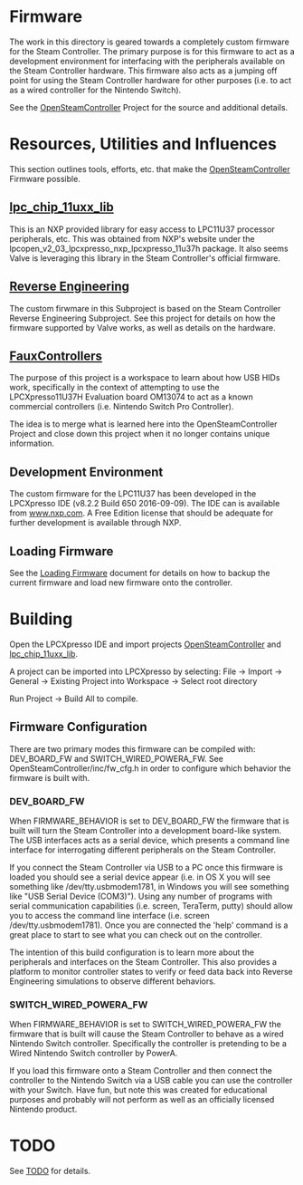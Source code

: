 # Firmware

The work in this directory is geared towards a completely custom firmware for 
 the Steam Controller. The primary purpose is for this firmware to act as a 
 development environment for interfacing with the peripherals available on the 
 Steam Controller hardware. This firmware also acts as a jumping off point for 
 using the Steam Controller hardware for other purposes (i.e. to act as a wired
 controller for the Nintendo Switch).

See the [OpenSteamController](./OpenSteamController) Project for the source and
 additional details.


# Resources, Utilities and Influences

This section outlines tools, efforts, etc. that make the [OpenSteamController](./OpenSteamController)
 Firmware possible. 

## [lpc_chip_11uxx_lib](./lpc_chip_11uxx_lib)

This is an NXP provided library for easy access to LPC11U37 processor 
 peripherals, etc. This was obtained from NXP's website under the 
 lpcopen_v2_03_lpcxpresso_nxp_lpcxpresso_11u37h package. It also seems Valve is 
 leveraging this library in the Steam Controller's official firmware. 

## [Reverse Engineering](../ReverseEngineering/)

The custom firwmare in this Subproject is based on the Steam Controller 
 Reverse Engineering Subproject. See this project for details on how the
 firmware supported by Valve works, as well as details on the hardware. 

## [FauxControllers](./WipExplorations/FauxControllers)

The purpose of this project is a workspace to learn about how USB HIDs work, 
 specifically in the context of attempting to use the LPCXpresso11U37H 
 Evaluation board OM13074 to act as a known commercial controllers (i.e.
 Nintendo Switch Pro Controller).

The idea is to merge what is learned here into the OpenSteamController Project
 and close down this project when it no longer contains unique information.

## Development Environment

The custom firmware for the LPC11U37 has been developed in the LPCXpresso IDE 
 (v8.2.2 Build 650 2016-09-09). The IDE can is available from www.nxp.com.
 A Free Edition license that should be adequate for further development is 
 available through NXP.

## Loading Firmware

See the [Loading Firmware](../LoadingFirmware.md) document for details on how
 to backup the current firmware and load new firmware onto the controller.


# Building

Open the LPCXpresso IDE and import projects [OpenSteamController](./OpenSteamController) 
 and [lpc_chip_11uxx_lib](./lpc_chip_11uxx_lib).

A project can be imported into LPCXpresso by selecting: 
 File -> Import -> General -> Existing Project into Workspace -> Select root directory

Run Project -> Build All to compile.

## Firmware Configuration

There are two primary modes this firmware can be compiled with: DEV_BOARD_FW
 and SWITCH_WIRED_POWERA_FW. See OpenSteamController/inc/fw_cfg.h in order to 
 configure which behavior the firmware is built with. 

### DEV_BOARD_FW 

When FIRMWARE_BEHAVIOR is set to DEV_BOARD_FW the firmware that is built will
 turn the Steam Controller into a development board-like system. The USB
 interfaces acts as a serial device, which presents a command line interface
 for interrogating different peripherals on the Steam Controller. 

If you connect the Steam Controller via USB to a PC once this firmware is loaded
 you should see a serial device appear (i.e. in OS X you will see something
 like /dev/tty.usbmodem1781, in Windows you will see something like "USB Serial
 Device (COM3)"). Using any number of programs with
 serial communication capabilities (i.e. screen, TeraTerm, putty) should allow
 you to access the command line interface (i.e. screen /dev/tty.usbmodem1781).
 Once you are connected the 'help' command is a great place to start to see
 what you can check out on the controller. 

The intention of this build configuration is to learn more about the 
 peripherals and interfaces on the Steam Controller. This also provides a 
 platform to monitor controller states to verify or feed data back into
 Reverse Engineering simulations to observe different behaviors. 

### SWITCH_WIRED_POWERA_FW 

When FIRMWARE_BEHAVIOR is set to SWITCH_WIRED_POWERA_FW the firmware that is
 built will cause the Steam Controller to behave as a wired Nintendo Switch
 controller. Specifically the controller is pretending to be a Wired Nintendo
 Switch controller by PowerA. 

If you load this firmware onto a Steam Controller and then connect the controller
 to the Nintendo Switch via a USB cable you can use the controller with
 your Switch. Have fun, but note this was created for educational purposes
 and probably will not perform as well as an officially licensed Nintendo
 product. 


# TODO

See [TODO](./TODO.md) for details.
